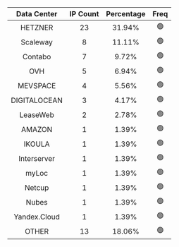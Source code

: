 | Data Center | IP Count | Percentage | Freq |
|:------------:|:--------:|:-----------:|:-----:|
| HETZNER | 23 | 31.94% | 🟢 |
| Scaleway | 8 | 11.11% | 🟢 |
| Contabo | 7 | 9.72% | 🟢 |
| OVH | 5 | 6.94% | 🟢 |
| MEVSPACE | 4 | 5.56% | 🟢 |
| DIGITALOCEAN | 3 | 4.17% | 🟢 |
| LeaseWeb | 2 | 2.78% | 🟢 |
| AMAZON | 1 | 1.39% | 🟢 |
| IKOULA | 1 | 1.39% | 🟢 |
| Interserver | 1 | 1.39% | 🟢 |
| myLoc | 1 | 1.39% | 🟢 |
| Netcup | 1 | 1.39% | 🟢 |
| Nubes | 1 | 1.39% | 🟢 |
| Yandex.Cloud | 1 | 1.39% | 🟢 |
| OTHER | 13 | 18.06% | 🟢 |